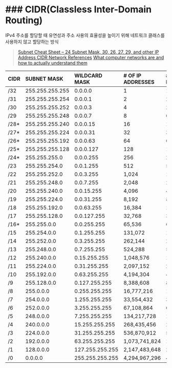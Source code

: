 # ### CIDR(Classless Inter-Domain Routing)
IPv4 주소를 할당할 때 유연성과 주소 사용의 효율성을 높이기 위해 네트워크 클래스를 사용하지 않고 할당하는 방식  
> [Subnet Cheat Sheet – 24 Subnet Mask, 30, 26, 27, 29, and other IP Address CIDR Network References](https://www.freecodecamp.org/news/subnet-cheat-sheet-24-subnet-mask-30-26-27-29-and-other-ip-address-cidr-network-references/)
> [What computer networks are and how to actually understand them](https://www.freecodecamp.org/news/computer-networks-and-how-to-actually-understand-them-c1401908172d/)

| CIDR | SUBNET MASK | WILDCARD MASK | # OF IP ADDRESSES | # OF USABLE IP ADDRESSES | Azure (# - 5) |     
|:---|:---|:---|:---|:---|:---|   
| /32	| 255.255.255.255 | 0.0.0.0 | 1 | 1 | |   
| /31 | 255.255.255.254 | 0.0.0.1 | 2 | 2* | |    
| /30 | 255.255.255.252 | 0.0.0.3 | 4 | 2 | |  
| /29 | 255.255.255.248	| 0.0.0.7	| 8	| 6 | 3 |  
| /28* | 255.255.255.240 | 0.0.0.15 | 16 | 14 | 11 |    
| /27*	| 255.255.255.224	| 0.0.0.31 | 32 | 30 | 27 |    
| /26*	| 255.255.255.192	| 0.0.0.63 | 64 | 62 | 59 |  
| /25*	| 255.255.255.128	| 0.0.0.127 | 128 | 126 | 123 |  
| /24*	| 255.255.255.0 | 0.0.0.255 |	256 |	254 | 251 |   
| /23	| 255.255.254.0 | 0.0.1.255 |	512 |	510 | 517 |   
| /22	| 255.255.252.0 | 0.0.3.255 |	1,024 | 1,022 | 1,019 |    
| /21	| 255.255.248.0 | 0.0.7.255 |	2,048 | 2,046 | 2,041 |    
| /20	| 255.255.240.0 | 0.0.15.255 |	4,096	| 4,094 | 4,089 |   
| /19	| 255.255.224.0 | 0.0.31.255 |	8,192	| 8,190 | 8,187 |  
| /18	| 255.255.192.0 | 0.0.63.255 | 16,384 |	16,382 | 16,379 |    
| /17	| 255.255.128.0 | 0.0.127.255 | 32,768 | 32,766 | 32,763 |    
| /16*	| 255.255.0.0 | 0.0.255.255 | 65,536 | 65,534 | 65,531 |    
| /15	| 255.254.0.0 | 0.1.255.255 | 131,072 | 131,070 | 131,067 |    
| /14	| 255.252.0.0 | 0.3.255.255 | 262,144 | 262,142 | 262,283 |  
| /13	| 255.248.0.0 | 0.7.255.255 | 524,288 | 524,286 | 524,283 |  
| /12	| 255.240.0.0 | 0.15.255.255  | 1,048,576 | 1,048,574 | 1,048,571 |  
| /11	| 255.224.0.0 | 0.31.255.255	| 2,097,152 | 2,097,150 | 2,097,147 |  
| /10	| 255.192.0.0 | 0.63.255.255	| 4,194,304 | 4,194,302 | 4,194,299 |  
| /9	| 255.128.0.0 | 0.127.255.255	| 8,388,608 | 8,388,606 | 8,388,603 |  
| /8	| 255.0.0.0	| 0.255.255.255	| 16,777,216 | 16,777,214 | 16,777,211 | 
| /7	| 254.0.0.0	| 1.255.255.255	| 33,554,432 | 33,554,430 | |
| /6	| 252.0.0.0	| 3.255.255.255	| 67,108,864 | 67,108,862 | |
| /5 | 248.0.0.0	| 7.255.255.255	| 134,217,728 | 134,217,726 | |
| /4 | 240.0.0.0	| 15.255.255.255 |	268,435,456 | 268,435,454 | |
| /3 | 224.0.0.0	| 31.255.255.255 |	536,870,912 | 536,870,910 | |
| /2 | 192.0.0.0	| 63.255.255.255 |	1,073,741,824 | 1,073,741,822| | 
| /1 | 128.0.0.0	| 127.255.255.255 |	2,147,483,648 | 2,147,483,646 | |  
| /0 | 0.0.0.0 | 255.255.255.255 | 4,294,967,296 | 4,294,967,294 | |  
